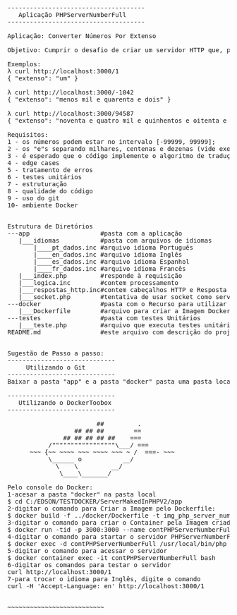 
<pre>

-------------------------------------
   Aplicação PHPServerNumberFull
-------------------------------------

Aplicação: Converter Números Por Extenso

Objetivo: Cumprir o desafio de criar um servidor HTTP que, para cada requisição GET, retorne um JSON cuja chave "extenso" seja a versão por extenso do número inteiro enviado no path. 

Exemplos:
λ curl http://localhost:3000/1
{ "extenso": "um" }

λ curl http://localhost:3000/-1042
{ "extenso": "menos mil e quarenta e dois" }

λ curl http://localhost:3000/94587
{ "extenso": "noventa e quatro mil e quinhentos e oitenta e sete" }

Requisitos:
1 - os números podem estar no intervalo [-99999, 99999];
2 - os "e"s separando milhares, centenas e dezenas (vide exemplo): "noventa e quatro mil e quinhentos e oitenta e sete". Esse não é o padrão da norma culta da língua portuguesa, e isso é intencional;
3 - é esperado que o código implemente o algoritmo de tradução;
4 - edge cases
5 - tratamento de erros
6 - testes unitários
7 - estruturação
8 - qualidade do código
9 - uso do git
10- ambiente Docker


Estrutura de Diretórios
---app                   #pasta com a aplicação 
   |___idiomas           #pasta com arquivos de idiomas
       |____pt_dados.inc #arquivo idioma Português   
       |____en_dados.inc #arquivo idioma Inglês   
       |____es_dados.inc #arquivo idioma Espanhol
       |____fr_dados.inc #arquivo idioma Francês
   |___index.php         #responde à requisição
   |___logica.inc        #contem processamento  
   |___respostas_http.inc#contem cabeçalhos HTTP e Resposta JSON  
   |___socket.php        #tentativa de usar socket como servidor HTTP     
---docker                #pasta com o Recurso para utilizar a opção de Conteiner Docker 
   |___Dockerfile        #arquivo para criar a Imagem Docker
---testes                #pasta com testes Unitários
   |___teste.php         #arquivo que executa testes unitários
README.md                #este arquivo com descrição do projeto   


Sugestão de Passo a passo:
-----------------------------
     Utilizando o Git
-----------------------------
Baixar a pasta "app" e a pasta "docker" pasta uma pasta local

-----------------------------
   Utilizando o DockerToobox
-----------------------------

                        ##         .
                  ## ## ##        ==
               ## ## ## ## ##    ===
           /"""""""""""""""""\___/ ===
      ~~~ {~~ ~~~~ ~~~ ~~~~ ~~~ ~ /  ===- ~~~
           \______ o           __/
             \    \         __/
              \____\_______/

Pelo console do Docker:
1-acesar a pasta "docker" na pasta local
$ cd C:/EDSON/TESTDOCKER/ServerMakedInPHPV2/app
2-digitar o comando para Criar a Imagem pelo Dockerfile:
$ docker build -f ../docker/Dockerfile -t img_php_server_number_full .
3-digitar o comando para criar o Container pela Imagem criada:
$ docker run -tid -p 3000:3000 --name contPHPServerNumberFull img_php_server_number_full 
4-digitar o comando para startar o servidor PHPServerNumberFull
$ docker exec -d contPHPServerNumberFull /usr/local/bin/php -S localhost:3000
5-digitar o comando para acessar o servidor
$ docker container exec -it contPHPServerNumberFull bash
6-digitar os comandos para testar o servidor
curl http://localhost:3000/1
7-para trocar o idioma para Inglês, digite o comando
curl -H 'Accept-Language: en' http://localhost:3000/1 


~~~~~~~~~~~~~~~~~~~~~~~~~~

</pre>

